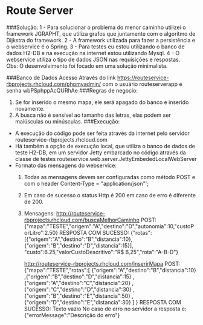 Route Server
============

###Solução:
   1 - Para solucionar o problema do menor caminho 
   utilizei o framework JGRAPHT, que utiliza grafos
   que juntamente com o algoritmo de Dijkstra do framework. 
   2 - A framework utilizada para fazer a persistência e o webservice
   é o Spring.
   3 - Para testes eu estou utilizando o banco de dados H2-DB 
   e na execução na internet estou utilizando Mysql. 
   4 - O webservice utiliza o tipo de dados JSON nas requisições e respostas.    
   Obs: O desenvolvimento foi focado em uma solução minimalista.   

###Banco de Dados Acesso
     Através do link https://routeservice-rbprojects.rhcloud.com/phpmyadmin/
     com o usuário routeserverapp e senha wbPSphppAcQURhAe
###Regras de negocio:
  1. Se for inserido o mesmo mapa, ele será apagado do banco e inserido novamente.
  2. A busca não é sensível ao tamanho das letras, elas podem ser maiúsculas ou minúsculas.
###Execução:  
  - A execução do código pode ser feita através da internet  pelo servidor routeservice-rbprojects.rhcloud.com
  - Há também a opção de execução local, que utiliza o banco de dados de teste H2-DB, em um servidor Jetty embarcado no código
     através da classe de testes routeservice.web.server.JettyEmbededLocalWebServer   
  - Formato das mensagens do webservice:
       1. Todas as mensagens devem ser configuradas como método POST e  com o header Content-Type = "application/json"';      
       2. Em caso de sucesso o status Http é 200 em caso de erro é diferente de 200.
       3. Mensagens:
	       http://routeservice-rbprojects.rhcloud.com/buscaMelhorCaminho
		   POST: 
		   {"mapa":"TESTE","origem":"A","destino":"D","autonomia":10,"custoPorLitro":2.50}
		   RESPOSTA COM SUCESSO:
		  {"rotas":[{"origem":"A","destino":"B","distancia":10},
		  {"origem":"B","destino":"D","distancia":15}],
		  "custo":6.25,"valorCustoDescritivo":"R$ 6,25","rota":"A-B-D"}
		   
		   http://routeservice-rbprojects.rhcloud.com/inserirMapa
		   POST: 
		   {"mapa":"TESTE","rotas":[
			 {"origem":"A","destino":"B","distancia":10}
			,{"origem":"B","destino":"D","distancia":15}
			,{"origem":"A","destino":"C","distancia":20}
			,{"origem":"C","destino":"D","distancia":30}
			,{"origem":"B","destino":"E","distancia":50}
			,{"origem":"D","destino":"E","distancia":30}
			]
			}
			RESPOSTA COM SUCESSO: Texto vazio
	        	No caso de erro no servidor a resposta e:
			{"errorMessage":"Descrição do erro"}

  
